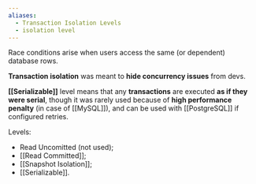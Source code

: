 ```yaml
---
aliases:
  - Transaction Isolation Levels
  - isolation level
---
```

Race conditions arise when users access the same (or dependent) database rows. 

**Transaction isolation** was meant to **hide concurrency issues** from devs. 

**[[Serializable]]** level means that any **transactions** are executed **as if they were serial**, though it was rarely used because of 
**high performance penalty** (in case of [[MySQL]]), and can be used with [[PostgreSQL]] if configured retries.

Levels:
- Read Uncomitted (not used);
- [[Read Committed]];
- [[Snapshot Isolation]];
- [[Serializable]].
